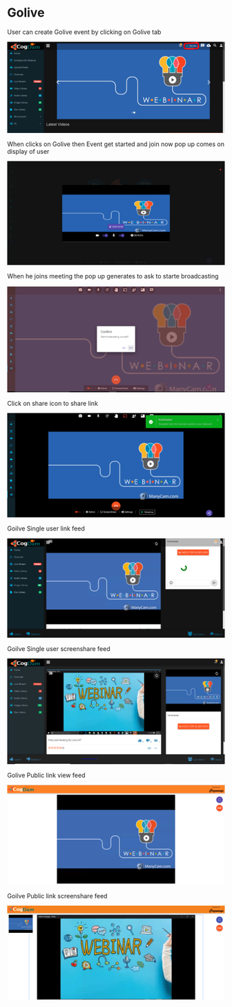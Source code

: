 # Golive

User can create Golive event by clicking on Golive tab 

![](.gitbook/assets/image%20%2829%29.png)

When clicks on Golive then Event get started and join now pop up comes on display of user

![](.gitbook/assets/image%20%28158%29.png)

When he joins meeting the pop up generates to ask to starte broadcasting 

![](.gitbook/assets/image%20%2827%29.png)

Click on share icon to share  link

![](.gitbook/assets/image%20%2812%29.png)

Goilve Single user link feed

![](.gitbook/assets/image%20%28111%29.png)

Goilve Single user screenshare feed

![](.gitbook/assets/microsoftteams-image-3.png)

Golive Public link view feed

![](.gitbook/assets/image%20%28118%29.png)

Goilve Public link screenshare feed

![](.gitbook/assets/microsoftteams-image-4.png)











